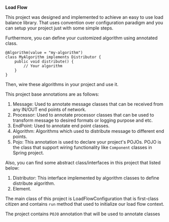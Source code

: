 **Load Flow** 

This project was designed and implemented to achieve an easy to use load balance library.
That uses convention over configuration paradigm and you can setup your project just with some simple steps.

Furthermore, you can define your customized algorithm using annotated class.

    @Algorithm(value = "my-algorithm")
    class MyAlgorithm implements Distributor {
        public void distribute() {
            // Your algorithm
        }
    }

Then, wire these algorithms in your project and use it.

This project base annotations are as follows:
1) Message: Used to annotate message classes that can be received from any IN/OUT end points of network.
2) Processor: Used to annotate processor classes that can be used to transform message to desired formats or
 logging purpose and etc.
3) EndPoint: Used to annotate end point classes.
4) Algorithm: Algorithms which used to distribute message to different end points.
5) Pojo: This annotation is used to declare your project's POJOs. POJO is the class that support wiring functionality like `Component` classes in Spring project.

Also, you can find some abstract class/interfaces in this project that listed below:
1) Distributor: This interface implemented by algorithm classes to define distribute algorithm.
2) Element. 

The main class of this project is LoadFlowConfiguration that is first-class citizen and contains `run` method that used 
to initialize our load flow context.

The project contains `POJO` annotation that will be used to annotate classes  